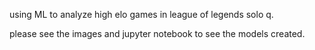 using ML to analyze high elo games in league of legends solo q.

please see the images and jupyter notebook to see the models created.

